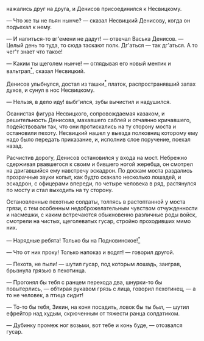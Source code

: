 нажались друг на друга, и Денисов присоединился к Несвицкому.

— Что же ты не пьян нынче? — сказал Несвицкий Денисову, когда он подъехал к нему.

— И напиться-то вг'емени не дадут! — отвечал Васька Денисов. — Целый день то туда, то сюда таскают полк. Дг'аться — так дг'аться. А то чег'т знает что такое!

— Каким ты щеголем нынче! — оглядывая его новый ментик и вальтрап[<sup>\*</sup>](#c_96), сказал Несвицкий.

Денисов улыбнулся, достал из ташки[<sup>\*</sup>](#c_97) платок, распространявший запах духов, и сунул в нос Несвицкому.

— Нельзя, в дело иду! выбг'ился, зубы вычистил и надушился.

Осанистая фигура Несвицкого, сопровождаемая казаком, и решительность Денисова, махавшего саблей и отчаянно кричавшего, подействовали так, что они протискались на ту сторону моста и остановили пехоту. Несвицкий нашел у выезда полковниц которому ему надо было передать приказание, и, исполнив слое поручение, поехал назад.

Расчистив дорогу, Денисов остановился у входа на мост. Небрежно сдерживая рвавшегося к своим и бившего ногой жеребца, он смотрел на двигавшийся ему навстречу эскадрон. По доскам моста раздались прозрачные звуки копыт, как будто скакало несколько лошадей, и эскадрон, с офицерами впереди, по четыре человека в ряд, растянулся по мосту и стал выходить на ту сторону.

Остановленные пехотные солдаты, толпясь в растоптанной у моста грязи, с тем особенным недоброжелательным чувством отчужденности и насмешки, с каким встречаются обыкновенно различные роды войск, смотрели на чистых, щеголеватых гусар, стройно проходивших мимо них.

— Нарядные ребята! Только бы на Подновинское\![<sup>\*</sup>](#c_98)

— Что от них проку! Только напоказ и водят! — говорил другой.

— Пехота, не пыли! — шутил гусар, под которым лошадь, заиграв, брызнула грязью в пехотинца.

— Прогонял бы тебя с ранцем перехода два, шнурки-то бы повытерлись, — обтирая рукавом грязь с лица, говорил пехотинец, — а то не человек, а птица сидит!

— То-то бы тебя, Зикин, на коня посадить, ловок бы ты был, — шутил ефрейтор над худым, скрюченным от тяжести ранца солдатиком.

— Дубинку промеж ног возьми, вот тебе и конь буде, — отозвался гусар.

</div>

<div class="section">

